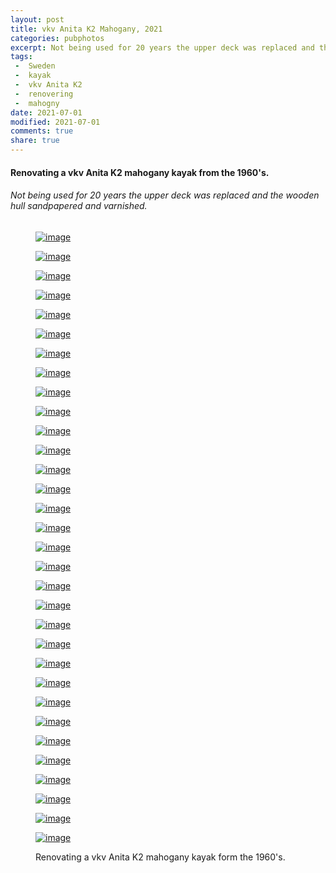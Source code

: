 ```yaml
---
layout: post
title: vkv Anita K2 Mahogany, 2021
categories: pubphotos
excerpt: Not being used for 20 years the upper deck was replaced and the wooden hull sandpapered and varnished.
tags:
 -  Sweden
 -  kayak
 -  vkv Anita K2
 -  renovering
 -  mahogny
date: 2021-07-01
modified: 2021-07-01
comments: true
share: true
---
```



#### Renovating a vkv Anita K2 mahogany kayak from the 1960's.

###### Not being used for 20 years the upper deck was replaced and the wooden hull sandpapered and varnished.

<figure class='third'>

<a href="../../photos/se_202106_vkv-anita2_renovering/se_202106_vkv-anita2_renovering_m_01_IMG_20210604_152925_945.jpg"><img src="../../photos/se_202106_vkv-anita2_renovering/se_202106_vkv-anita2_renovering_m_01_IMG_20210604_152925_945.jpg" alt="image"></a>

<a href="../../photos/se_202106_vkv-anita2_renovering/se_202106_vkv-anita2_renovering_m_02_vkv_anita_k2_mahogny-60-tal_blocket_01.jpg"><img src="../../photos/se_202106_vkv-anita2_renovering/se_202106_vkv-anita2_renovering_m_02_vkv_anita_k2_mahogny-60-tal_blocket_01.jpg" alt="image"></a>

<a href="../../photos/se_202106_vkv-anita2_renovering/se_202106_vkv-anita2_renovering_m_04_IMG_20210604_144255_773.jpg"><img src="../../photos/se_202106_vkv-anita2_renovering/se_202106_vkv-anita2_renovering_m_04_IMG_20210604_144255_773.jpg" alt="image"></a>

<a href="../../photos/se_202106_vkv-anita2_renovering/se_202106_vkv-anita2_renovering_m_05_IMG_20210604_163335_058.jpg"><img src="../../photos/se_202106_vkv-anita2_renovering/se_202106_vkv-anita2_renovering_m_05_IMG_20210604_163335_058.jpg" alt="image"></a>

<a href="../../photos/se_202106_vkv-anita2_renovering/se_202106_vkv-anita2_renovering_m_07_IMG_20210604_170546_834.jpg"><img src="../../photos/se_202106_vkv-anita2_renovering/se_202106_vkv-anita2_renovering_m_07_IMG_20210604_170546_834.jpg" alt="image"></a>

<a href="../../photos/se_202106_vkv-anita2_renovering/se_202106_vkv-anita2_renovering_m_08_IMG_20210604_170814_431.jpg"><img src="../../photos/se_202106_vkv-anita2_renovering/se_202106_vkv-anita2_renovering_m_08_IMG_20210604_170814_431.jpg" alt="image"></a>

<a href="../../photos/se_202106_vkv-anita2_renovering/se_202106_vkv-anita2_renovering_m_09_DSC_4778.jpg"><img src="../../photos/se_202106_vkv-anita2_renovering/se_202106_vkv-anita2_renovering_m_09_DSC_4778.jpg" alt="image"></a>

<a href="../../photos/se_202106_vkv-anita2_renovering/se_202106_vkv-anita2_renovering_m_10_DSC_4779.jpg"><img src="../../photos/se_202106_vkv-anita2_renovering/se_202106_vkv-anita2_renovering_m_10_DSC_4779.jpg" alt="image"></a>

<a href="../../photos/se_202106_vkv-anita2_renovering/se_202106_vkv-anita2_renovering_m_11_DSC_4781.jpg"><img src="../../photos/se_202106_vkv-anita2_renovering/se_202106_vkv-anita2_renovering_m_11_DSC_4781.jpg" alt="image"></a>

<a href="../../photos/se_202106_vkv-anita2_renovering/se_202106_vkv-anita2_renovering_m_12_DSC_4782.jpg"><img src="../../photos/se_202106_vkv-anita2_renovering/se_202106_vkv-anita2_renovering_m_12_DSC_4782.jpg" alt="image"></a>

<a href="../../photos/se_202106_vkv-anita2_renovering/se_202106_vkv-anita2_renovering_m_13_DSC_4783.jpg"><img src="../../photos/se_202106_vkv-anita2_renovering/se_202106_vkv-anita2_renovering_m_13_DSC_4783.jpg" alt="image"></a>

<a href="../../photos/se_202106_vkv-anita2_renovering/se_202106_vkv-anita2_renovering_m_14_DSC_4788.jpg"><img src="../../photos/se_202106_vkv-anita2_renovering/se_202106_vkv-anita2_renovering_m_14_DSC_4788.jpg" alt="image"></a>

<a href="../../photos/se_202106_vkv-anita2_renovering/se_202106_vkv-anita2_renovering_m_15_DSC_4790.jpg"><img src="../../photos/se_202106_vkv-anita2_renovering/se_202106_vkv-anita2_renovering_m_15_DSC_4790.jpg" alt="image"></a>

<a href="../../photos/se_202106_vkv-anita2_renovering/se_202106_vkv-anita2_renovering_m_16_DSC_4786.jpg"><img src="../../photos/se_202106_vkv-anita2_renovering/se_202106_vkv-anita2_renovering_m_16_DSC_4786.jpg" alt="image"></a>

<a href="../../photos/se_202106_vkv-anita2_renovering/se_202106_vkv-anita2_renovering_m_17_DSC_4791.jpg"><img src="../../photos/se_202106_vkv-anita2_renovering/se_202106_vkv-anita2_renovering_m_17_DSC_4791.jpg" alt="image"></a>

<a href="../../photos/se_202106_vkv-anita2_renovering/se_202106_vkv-anita2_renovering_m_18_DSC_4792.jpg"><img src="../../photos/se_202106_vkv-anita2_renovering/se_202106_vkv-anita2_renovering_m_18_DSC_4792.jpg" alt="image"></a>

<a href="../../photos/se_202106_vkv-anita2_renovering/se_202106_vkv-anita2_renovering_m_19_DSC_4793.jpg"><img src="../../photos/se_202106_vkv-anita2_renovering/se_202106_vkv-anita2_renovering_m_19_DSC_4793.jpg" alt="image"></a>

<a href="../../photos/se_202106_vkv-anita2_renovering/se_202106_vkv-anita2_renovering_m_20_DSC_4795.jpg"><img src="../../photos/se_202106_vkv-anita2_renovering/se_202106_vkv-anita2_renovering_m_20_DSC_4795.jpg" alt="image"></a>

<a href="../../photos/se_202106_vkv-anita2_renovering/se_202106_vkv-anita2_renovering_m_21_DSC_4796.jpg"><img src="../../photos/se_202106_vkv-anita2_renovering/se_202106_vkv-anita2_renovering_m_21_DSC_4796.jpg" alt="image"></a>

<a href="../../photos/se_202106_vkv-anita2_renovering/se_202106_vkv-anita2_renovering_m_22_DSC_4800.jpg"><img src="../../photos/se_202106_vkv-anita2_renovering/se_202106_vkv-anita2_renovering_m_22_DSC_4800.jpg" alt="image"></a>

<a href="../../photos/se_202106_vkv-anita2_renovering/se_202106_vkv-anita2_renovering_m_23_DSC_4802.jpg"><img src="../../photos/se_202106_vkv-anita2_renovering/se_202106_vkv-anita2_renovering_m_23_DSC_4802.jpg" alt="image"></a>

<a href="../../photos/se_202106_vkv-anita2_renovering/se_202106_vkv-anita2_renovering_m_24_DSC_4808.jpg"><img src="../../photos/se_202106_vkv-anita2_renovering/se_202106_vkv-anita2_renovering_m_24_DSC_4808.jpg" alt="image"></a>

<a href="../../photos/se_202106_vkv-anita2_renovering/se_202106_vkv-anita2_renovering_m_25_DSC_4810.jpg"><img src="../../photos/se_202106_vkv-anita2_renovering/se_202106_vkv-anita2_renovering_m_25_DSC_4810.jpg" alt="image"></a>

<a href="../../photos/se_202106_vkv-anita2_renovering/se_202106_vkv-anita2_renovering_m_26_DSC_4818.jpg"><img src="../../photos/se_202106_vkv-anita2_renovering/se_202106_vkv-anita2_renovering_m_26_DSC_4818.jpg" alt="image"></a>

<a href="../../photos/se_202106_vkv-anita2_renovering/se_202106_vkv-anita2_renovering_m_27_DSC_4820.jpg"><img src="../../photos/se_202106_vkv-anita2_renovering/se_202106_vkv-anita2_renovering_m_27_DSC_4820.jpg" alt="image"></a>

<a href="../../photos/se_202106_vkv-anita2_renovering/se_202106_vkv-anita2_renovering_m_28_DSC_4823.jpg"><img src="../../photos/se_202106_vkv-anita2_renovering/se_202106_vkv-anita2_renovering_m_28_DSC_4823.jpg" alt="image"></a>

<a href="../../photos/se_202106_vkv-anita2_renovering/se_202106_vkv-anita2_renovering_m_29_DSC_4825.jpg"><img src="../../photos/se_202106_vkv-anita2_renovering/se_202106_vkv-anita2_renovering_m_29_DSC_4825.jpg" alt="image"></a>

<a href="../../photos/se_202106_vkv-anita2_renovering/se_202106_vkv-anita2_renovering_m_30_DSC_4827.jpg"><img src="../../photos/se_202106_vkv-anita2_renovering/se_202106_vkv-anita2_renovering_m_30_DSC_4827.jpg" alt="image"></a>

<a href="../../photos/se_202106_vkv-anita2_renovering/se_202106_vkv-anita2_renovering_m_31_DSC_4879.jpg"><img src="../../photos/se_202106_vkv-anita2_renovering/se_202106_vkv-anita2_renovering_m_31_DSC_4879.jpg" alt="image"></a>

<a href="../../photos/se_202106_vkv-anita2_renovering/se_202106_vkv-anita2_renovering_m_32_DSC_4828.jpg"><img src="../../photos/se_202106_vkv-anita2_renovering/se_202106_vkv-anita2_renovering_m_32_DSC_4828.jpg" alt="image"></a>

<a href="../../photos/se_202106_vkv-anita2_renovering/se_202106_vkv-anita2_renovering_m_33_DSC_4835.jpg"><img src="../../photos/se_202106_vkv-anita2_renovering/se_202106_vkv-anita2_renovering_m_33_DSC_4835.jpg" alt="image"></a>

<a href="../../photos/se_202106_vkv-anita2_renovering/se_202106_vkv-anita2_renovering_m_34_DSC_4845.jpg"><img src="../../photos/se_202106_vkv-anita2_renovering/se_202106_vkv-anita2_renovering_m_34_DSC_4845.jpg" alt="image"></a>

<figcaption>Renovating a vkv Anita K2 mahogany kayak form the 1960's.</figcaption>

</figure>
